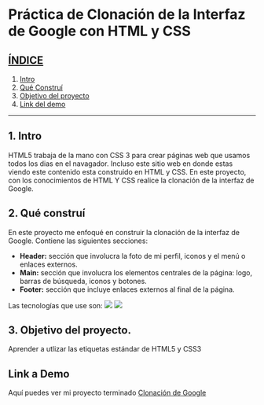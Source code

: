 # Práctica de Clonación  de la Interfaz de Google con HTML y CSS
## [**ÍNDICE**](#indice)

1. [Intro](#item1)
2. [Qué Construí](#item2)
3. [Objetivo del proyecto](#item3)
4. [Link del demo](#item4)

****
<a name="item1"></a>
## 1. Intro

HTML5 trabaja de la mano con CSS 3 para crear páginas web que usamos todos los dias en el navagador. Incluso este sitio web en donde estas viendo este contenido esta construido en HTML y CSS. En este proyecto, con los conocimientos de HTML Y CSS realice la clonación de la interfaz de Google.
<center> <a name="indice"></a> </center>

<a name="item2"></a>
## 2. Qué construí
En este proyecto me enfoqué en construir la clonación de la interfaz de Google. Contiene las siguientes secciones:
* **Header:** sección que involucra la foto de mi perfil, iconos y el menú o enlaces externos.
* **Main:** sección que involucra los elementos centrales de la página: logo, barras de búsqueda, iconos y botones.
* **Footer:** sección que incluye enlaces externos al final de la página.

Las tecnologías que use son:
<img src="https://img.shields.io/badge/HTML5-E34F26?style=for-the-badge&logo=html5&logoColor=white" />
<img src="https://img.shields.io/badge/CSS3-1572B6?style=for-the-badge&logo=css3&logoColor=white" />
<center> <a name="indice"></a> </center>


<a name="item3"></a>
## 3. Objetivo del proyecto.
Aprender a utlizar las etiquetas estándar de HTML5 y CSS3
<center> <a name="indice"></a> </center>

<a name="item4"></a>
## Link a Demo
Aquí puedes ver mi proyecto terminado [Clonación de Google](#)
<center> <a name="indice"></a> </center>
